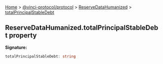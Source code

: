[Home](./index.md) &gt; [@vinci-protocol/protocol](./protocol.md) &gt; [ReserveDataHumanized](./protocol.reservedatahumanized.md) &gt; [totalPrincipalStableDebt](./protocol.reservedatahumanized.totalprincipalstabledebt.md)

## ReserveDataHumanized.totalPrincipalStableDebt property

<b>Signature:</b>

```typescript
totalPrincipalStableDebt: string
```
